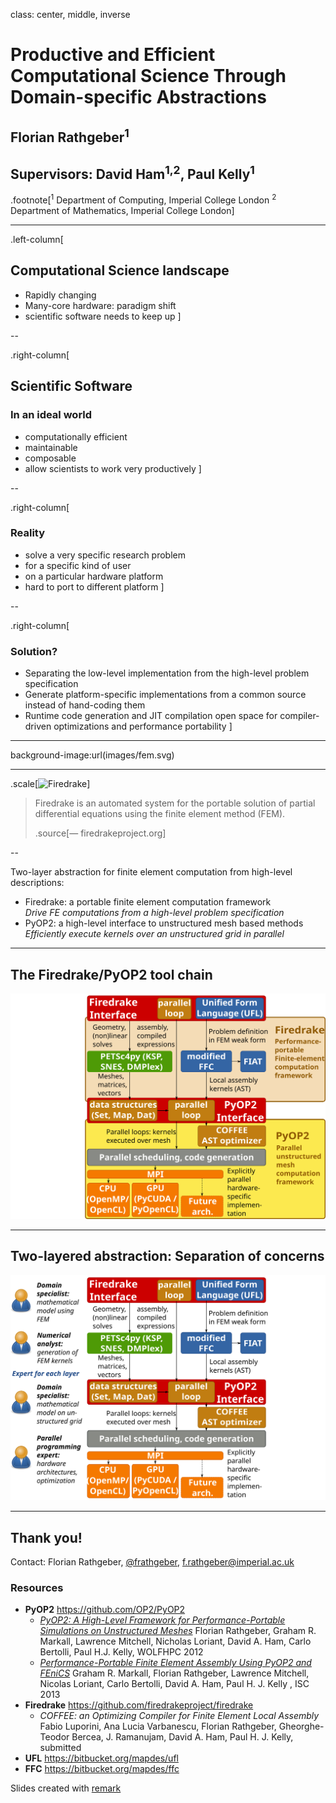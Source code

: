 class: center, middle, inverse

# Productive and Efficient Computational Science Through Domain-specific Abstractions

## **Florian Rathgeber**<sup>1</sup>
## Supervisors: David Ham<sup>1,2</sup>, Paul Kelly<sup>1</sup>

.footnote[<sup>1</sup> Department of Computing, Imperial College London
<sup>2</sup> Department of Mathematics, Imperial College London]

---

.left-column[
## Computational Science landscape

* Rapidly changing
* Many-core hardware: paradigm shift
* scientific software needs to keep up
]

--

.right-column[
## Scientific Software

### In an ideal world
* computationally efficient
* maintainable
* composable
* allow scientists to work very productively
]

--

.right-column[
### Reality
* solve a very specific research problem
* for a specific kind of user
* on a particular hardware platform
* hard to port to different platform
]

--

.right-column[
### Solution?

* Separating the low-level implementation from the high-level problem specification
* Generate platform-specific implementations from a common source instead of hand-coding them
* Runtime code generation and JIT compilation open space for compiler-driven optimizations and performance portability
]

---

background-image:url(images/fem.svg)

---

.scale[![Firedrake](http://firedrakeproject.org/_static/banner.png)]

> Firedrake is an automated system for the portable solution of partial
> differential equations using the finite element method (FEM).
>
> .source[&mdash; firedrakeproject.org]

--

Two-layer abstraction for finite element computation from high-level descriptions:
* Firedrake: a portable finite element computation framework  
  *Drive FE computations from a high-level problem specification*
* PyOP2: a high-level interface to unstructured mesh based methods  
  *Efficiently execute kernels over an unstructured grid in parallel*

---

## The Firedrake/PyOP2 tool chain

![Firedrake](images/firedrake_toolchain.svg)

---

## Two-layered abstraction: Separation of concerns

![Separation of concerns](images/firedrake_toolchain_users.svg)

---

## Thank you!

Contact: Florian Rathgeber, [@frathgeber](https://twitter.com/frathgeber), <f.rathgeber@imperial.ac.uk>

### Resources

  * **PyOP2** https://github.com/OP2/PyOP2
    * *[PyOP2: A High-Level Framework for Performance-Portable Simulations on Unstructured Meshes](http://dx.doi.org/10.1109/SC.Companion.2012.134)*
      Florian Rathgeber, Graham R. Markall, Lawrence Mitchell, Nicholas Loriant, David A. Ham, Carlo Bertolli, Paul H.J. Kelly,
      WOLFHPC 2012
    * *[Performance-Portable Finite Element Assembly Using PyOP2 and FEniCS](http://link.springer.com/chapter/10.1007/978-3-642-38750-0_21)*
       Graham R. Markall, Florian Rathgeber, Lawrence Mitchell, Nicolas Loriant, Carlo Bertolli, David A. Ham, Paul H. J. Kelly ,
       ISC 2013
  * **Firedrake** https://github.com/firedrakeproject/firedrake
    * *COFFEE: an Optimizing Compiler for Finite Element Local Assembly*
      Fabio Luporini, Ana Lucia Varbanescu, Florian Rathgeber, Gheorghe-Teodor Bercea, J. Ramanujam, David A. Ham, Paul H. J. Kelly,
      submitted
  * **UFL** https://bitbucket.org/mapdes/ufl
  * **FFC** https://bitbucket.org/mapdes/ffc

Slides created with [remark](http://remarkjs.com)
